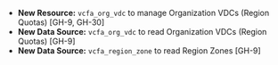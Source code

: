 - **New Resource:** `vcfa_org_vdc` to manage Organization VDCs (Region Quotas) [GH-9, GH-30]
- **New Data Source:** `vcfa_org_vdc` to read Organization VDCs (Region Quotas) [GH-9]
- **New Data Source:** `vcfa_region_zone` to read Region Zones [GH-9]
